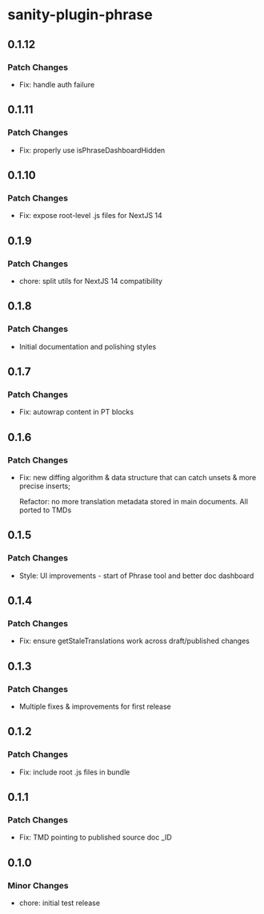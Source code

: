 # sanity-plugin-phrase

## 0.1.12

### Patch Changes

- Fix: handle auth failure

## 0.1.11

### Patch Changes

- Fix: properly use isPhraseDashboardHidden

## 0.1.10

### Patch Changes

- Fix: expose root-level .js files for NextJS 14

## 0.1.9

### Patch Changes

- chore: split utils for NextJS 14 compatibility

## 0.1.8

### Patch Changes

- Initial documentation and polishing styles

## 0.1.7

### Patch Changes

- Fix: autowrap content in PT blocks

## 0.1.6

### Patch Changes

- Fix: new diffing algorithm & data structure that can catch unsets & more precise inserts;

  Refactor: no more translation metadata stored in main documents. All ported to TMDs

## 0.1.5

### Patch Changes

- Style: UI improvements - start of Phrase tool and better doc dashboard

## 0.1.4

### Patch Changes

- Fix: ensure getStaleTranslations work across draft/published changes

## 0.1.3

### Patch Changes

- Multiple fixes & improvements for first release

## 0.1.2

### Patch Changes

- Fix: include root .js files in bundle

## 0.1.1

### Patch Changes

- Fix: TMD pointing to published source doc \_ID

## 0.1.0

### Minor Changes

- chore: initial test release

